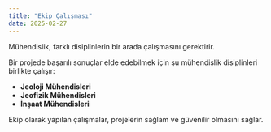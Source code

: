 ```yaml
---
title: "Ekip Çalışması"
date: 2025-02-27
---
```


Mühendislik, farklı disiplinlerin bir arada çalışmasını gerektirir. 

Bir projede başarılı sonuçlar elde edebilmek için şu mühendislik disiplinleri birlikte çalışır:

- **Jeoloji Mühendisleri**
- **Jeofizik Mühendisleri**
- **İnşaat Mühendisleri**

Ekip olarak yapılan çalışmalar, projelerin sağlam ve güvenilir olmasını sağlar.
